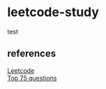 # leetcode-study
test
## references
[Leetcode](https://leetcode.com/problemset/)  
[Top 75 questions](https://docs.google.com/spreadsheets/d/1A2PaQKcdwO_lwxz9bAnxXnIQayCouZP6d-ENrBz_NXc/edit#gid=0)
